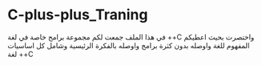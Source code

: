 # C-plus-plus_Traning

في هذا الملف جمعت لكم مجموعة برامج خاصة في لغة ++C واختصرت بحيث اعطيكم المفهوم للغة واوصله بدون كثرة برامج واوصله بالفكرة الرئيسية وشامل كل اساسيات لغة
++C

